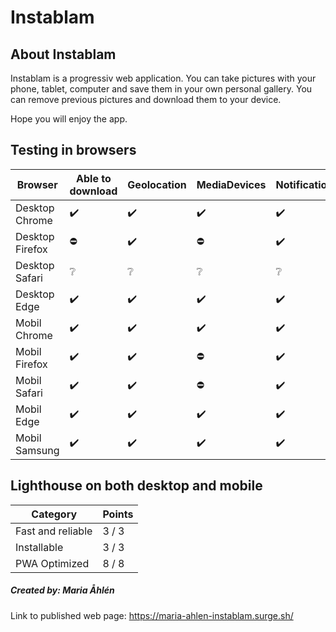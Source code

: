 # Instablam

## About Instablam
Instablam is a progressiv web application.
You can take pictures with your phone, tablet, computer and save them in your own personal gallery. 
You can remove previous pictures and download them to your device. 

Hope you will enjoy the app. 



## Testing in browsers
|Browser      |Able to download |Geolocation |MediaDevices |Notification |Offline |
|----------------|--------|--------|-|-|-|
|Desktop Chrome  |✔️|✔️|✔️|✔️|✔️|
|Desktop Firefox |⛔|✔️|⛔|✔️|✔️|
|Desktop Safari  |❔|❔|❔|❔|❔|❔|
|Desktop Edge    |✔️|✔️|✔️|✔️|✔️|
|Mobil Chrome    |✔️|✔️|✔️|✔️|✔️|
|Mobil Firefox |✔️|✔️|⛔|✔️|✔️|
|Mobil Safari  |✔️|✔️|⛔|✔️|✔️|
|Mobil Edge    |✔️|✔️|✔️|✔️|✔️|
|Mobil Samsung    |✔️|✔️|✔️|✔️|✔️|




## Lighthouse on both desktop and mobile
|Category |Points |
|-|-|
|Fast and reliable | 3 / 3 |
|Installable | 3 / 3 |
|PWA Optimized | 8 / 8 |



##### Created by: Maria Åhlén
Link to published web page: https://maria-ahlen-instablam.surge.sh/
